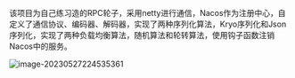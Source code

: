 该项目为自己练习造的RPC轮子，采用netty进行通信，Nacos作为注册中心，自定义了通信协议、编码器、解码器，实现了两种序列化算法，Kryo序列化和Json序列化，实现了两种负载均衡算法，随机算法和轮转算法，使用钩子函数注销Nacos中的服务。

![image-20230527224535361](C:\Users\XingJingYe\AppData\Roaming\Typora\typora-user-images\image-20230527224535361.png)